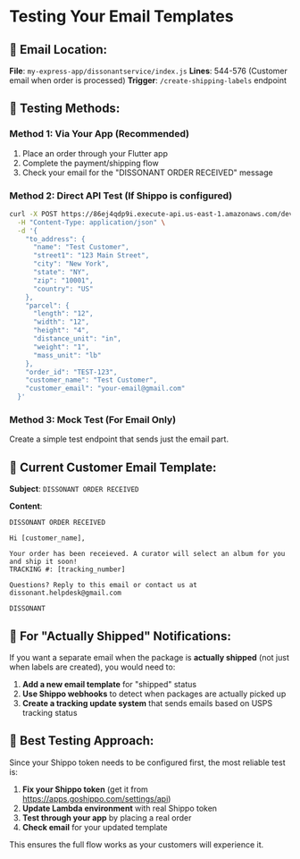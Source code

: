 # Testing Your Email Templates

## 📍 **Email Location:**
**File**: `my-express-app/dissonantservice/index.js`
**Lines**: 544-576 (Customer email when order is processed)
**Trigger**: `/create-shipping-labels` endpoint

## 🧪 **Testing Methods:**

### **Method 1: Via Your App (Recommended)**
1. Place an order through your Flutter app
2. Complete the payment/shipping flow
3. Check your email for the "DISSONANT ORDER RECEIVED" message

### **Method 2: Direct API Test (If Shippo is configured)**
```bash
curl -X POST https://86ej4qdp9i.execute-api.us-east-1.amazonaws.com/dev/create-shipping-labels \
  -H "Content-Type: application/json" \
  -d '{
    "to_address": {
      "name": "Test Customer",
      "street1": "123 Main Street", 
      "city": "New York",
      "state": "NY",
      "zip": "10001",
      "country": "US"
    },
    "parcel": {
      "length": "12",
      "width": "12", 
      "height": "4",
      "distance_unit": "in",
      "weight": "1",
      "mass_unit": "lb"
    },
    "order_id": "TEST-123",
    "customer_name": "Test Customer",
    "customer_email": "your-email@gmail.com"
  }'
```

### **Method 3: Mock Test (For Email Only)**
Create a simple test endpoint that sends just the email part.

## 📧 **Current Customer Email Template:**

**Subject**: `DISSONANT ORDER RECEIVED`

**Content**:
```
DISSONANT ORDER RECEIVED

Hi [customer_name],

Your order has been receieved. A curator will select an album for you and ship it soon!
TRACKING #: [tracking_number]

Questions? Reply to this email or contact us at dissonant.helpdesk@gmail.com

DISSONANT
```

## 🚚 **For "Actually Shipped" Notifications:**

If you want a separate email when the package is **actually shipped** (not just when labels are created), you would need to:

1. **Add a new email template** for "shipped" status
2. **Use Shippo webhooks** to detect when packages are actually picked up
3. **Create a tracking update system** that sends emails based on USPS tracking status

## 🎯 **Best Testing Approach:**

Since your Shippo token needs to be configured first, the most reliable test is:

1. **Fix your Shippo token** (get it from https://apps.goshippo.com/settings/api)
2. **Update Lambda environment** with real Shippo token
3. **Test through your app** by placing a real order
4. **Check email** for your updated template

This ensures the full flow works as your customers will experience it.
